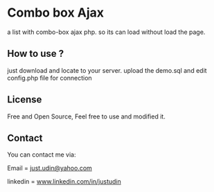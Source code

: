 Combo box Ajax
===============
a list with combo-box ajax php.
so its can load without load the page.

How to use ?
-----------
just download and locate to your server.
upload the demo.sql
and edit config.php file for connection

License
---------
Free and Open Source, Feel free to use and modified it.

Contact
--------
You can contact me via:

Email = just.udin@yahoo.com

linkedin = www.linkedin.com/in/justudin